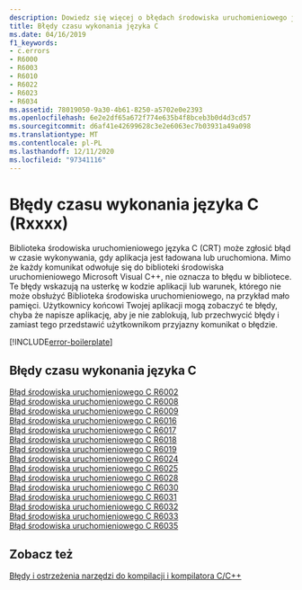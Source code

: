 ```yaml
---
description: Dowiedz się więcej o błędach środowiska uruchomieniowego języka C (Rxxxx)
title: Błędy czasu wykonania języka C
ms.date: 04/16/2019
f1_keywords:
- c.errors
- R6000
- R6003
- R6010
- R6022
- R6023
- R6034
ms.assetid: 78019050-9a30-4b61-8250-a5702e0e2393
ms.openlocfilehash: 6e2e2df65a672f774e635b4f8bceb3b0d4d3cd57
ms.sourcegitcommit: d6af41e42699628c3e2e6063ec7b03931a49a098
ms.translationtype: MT
ms.contentlocale: pl-PL
ms.lasthandoff: 12/11/2020
ms.locfileid: "97341116"
---
```

# <a name="c-runtime-errors-rxxxx"></a>Błędy czasu wykonania języka C (Rxxxx)

Biblioteka środowiska uruchomieniowego języka C (CRT) może zgłosić błąd w czasie wykonywania, gdy aplikacja jest ładowana lub uruchomiona. Mimo że każdy komunikat odwołuje się do biblioteki środowiska uruchomieniowego Microsoft Visual C++, nie oznacza to błędu w bibliotece. Te błędy wskazują na usterkę w kodzie aplikacji lub warunek, którego nie może obsłużyć Biblioteka środowiska uruchomieniowego, na przykład mało pamięci. Użytkownicy końcowi Twojej aplikacji mogą zobaczyć te błędy, chyba że napisze aplikację, aby je nie zablokują, lub przechwycić błędy i zamiast tego przedstawić użytkownikom przyjazny komunikat o błędzie.

[!INCLUDE[error-boilerplate](../../error-messages/includes/error-boilerplate.md)]

## <a name="c-runtime-errors"></a>Błędy czasu wykonania języka C

[Błąd środowiska uruchomieniowego C R6002](../../error-messages/tool-errors/c-runtime-error-r6002.md) \
[Błąd środowiska uruchomieniowego C R6008](../../error-messages/tool-errors/c-runtime-error-r6008.md) \
[Błąd środowiska uruchomieniowego C R6009](../../error-messages/tool-errors/c-runtime-error-r6009.md) \
[Błąd środowiska uruchomieniowego C R6016](../../error-messages/tool-errors/c-runtime-error-r6016.md) \
[Błąd środowiska uruchomieniowego C R6017](../../error-messages/tool-errors/c-runtime-error-r6017.md) \
[Błąd środowiska uruchomieniowego C R6018](../../error-messages/tool-errors/c-runtime-error-r6018.md) \
[Błąd środowiska uruchomieniowego C R6019](../../error-messages/tool-errors/c-runtime-error-r6019.md) \
[Błąd środowiska uruchomieniowego C R6024](../../error-messages/tool-errors/c-runtime-error-r6024.md) \
[Błąd środowiska uruchomieniowego C R6025](../../error-messages/tool-errors/c-runtime-error-r6025.md) \
[Błąd środowiska uruchomieniowego C R6028](../../error-messages/tool-errors/c-runtime-error-r6028.md) \
[Błąd środowiska uruchomieniowego C R6030](../../error-messages/tool-errors/c-runtime-error-r6030.md) \
[Błąd środowiska uruchomieniowego C R6031](../../error-messages/tool-errors/c-runtime-error-r6031.md) \
[Błąd środowiska uruchomieniowego C R6032](../../error-messages/tool-errors/c-runtime-error-r6032.md) \
[Błąd środowiska uruchomieniowego C R6033](../../error-messages/tool-errors/c-runtime-error-r6033.md) \
[Błąd środowiska uruchomieniowego C R6035](../../error-messages/tool-errors/c-runtime-error-r6035.md)

## <a name="see-also"></a>Zobacz też

[Błędy i ostrzeżenia narzędzi do kompilacji i kompilatora C/C++](../compiler-errors-1/c-cpp-build-errors.md)
